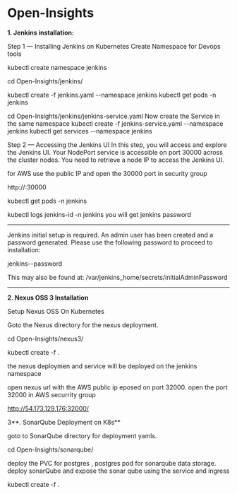 # Open-Insights

**1. **Jenkins installation:****

Step 1 — Installing Jenkins on Kubernetes
Create Namespace for Devops tools

kubectl create namespace jenkins

cd Open-Insights/jenkins/

kubectl create -f jenkins.yaml --namespace jenkins
kubectl get pods -n jenkins


cd Open-Insights/jenkins/jenkins-service.yaml
Now create the Service in the same namespace
kubectl create -f jenkins-service.yaml --namespace jenkins
kubectl get services --namespace jenkins


Step 2 — Accessing the Jenkins UI
In this step, you will access and explore the Jenkins UI. Your NodePort service is accessible on port 30000 across the cluster nodes. You need to retrieve a node IP to access the Jenkins UI.

for AWS use the public IP and open the 30000 port in security group

http://<public-ip>:30000

kubectl get pods -n jenkins


kubectl logs jenkins-id -n jenkins
you will get jenkins password

*************************************************************
  
Jenkins initial setup is required. An admin user has been created and a password generated.
Please use the following password to proceed to installation:

jenkins--password

This may also be found at: /var/jenkins_home/secrets/initialAdminPassword

*************************************************************


**2. **Nexus OSS 3 Installation****
  
  Setup Nexus OSS On Kubernetes
  
 Goto the Nexus directory for the nexus deployment.
  
  cd Open-Insights/nexus3/
  
  kubectl create -f .
  
  the nexus deploymen and service will be deployed on the jenkins namespace
  
  open nexus url with the AWS public ip eposed on port 32000. open the port 32000 in AWS securrity group
  
  http://54.173.129.176:32000/
  
  
  
  3**. SonarQube Deployment on K8s**
  
  goto to SonarQube directory for deployment yamls.
  
  cd Open-Insights/sonarqube/

  deploy the PVC for postgres , postgres pod for sonarqube data storage.
  deploy sonarQube and expose the sonar qube using the service and ingress
  
  kubectl create -f .
  
  
  
  
  
  
  
